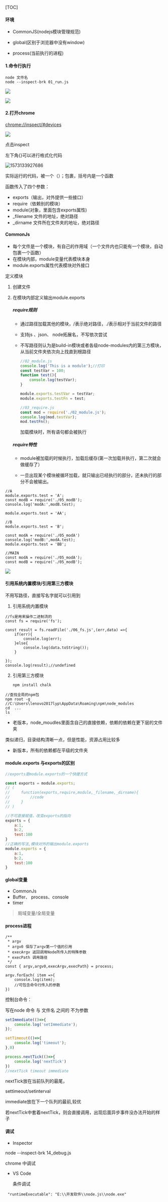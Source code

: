 [TOC]

#### 环境

- CommonJS(nodejs模块管理规范)

- global(区别于浏览器中没有window)
- process(当前执行的进程)

#### 1.命令行执行

```
node 文件名
node --inspect-brk 01_run.js
```

![](https://user-gold-cdn.xitu.io/2019/11/7/16e45f97ad5c362d?w=498&h=72&f=png&s=4038)

![](C3-环境&调试.assets/1573133119429.png)

#### 2.打开chrome

 [chrome://inspect/#devices](chrome://inspect/#devices) 

![](https://user-gold-cdn.xitu.io/2019/11/7/16e4610d1d24b6e8?w=1023&h=540&f=png&s=73365)

点击inspect

左下角{}可以进行格式化代码

![1573133927686](C3-环境&调试.assets/1573133927686.png)

实际运行的代码，被一个（）；包裹，括号内是一个函数

函数传入了四个参数：

- exports（输出，对外提供一些接口）
- require（依赖别的模块）
- module(对象，里面包含exports属性)
- _filename 文件的地址，绝对路径
- _dirname 文件所在文件夹的地址，绝对路径

#### CommonJs

- 每个文件是一个模块，有自己的作用域（一个文件内也只能有一个模块，自动包裹一个函数）
- 在模块内部，module变量代表模块本身
- module.exports属性代表模块对外接口

定义模块

1. 创建文件

2. 在模块内部定义输出module.exports

   ##### require规则

   - 通过路径加载其他的模块，/表示绝对路径，./表示相对于当前文件的路径

   - 支持js 、json、 node拓展名，不写依次尝试

   - 不写路径则认为是build-in模块或者各级node-modules内的第三方模块，从当前文件夹依次向上找直到根路径

     ```javascript
     //02_module.js
     console.log('This is a module');//打印
     const testVar = 100;
     function test(){
         console.log(testVar);
     }
     
     module.exports.testVar = testVar;
     module.exports.testFn = test;
     
     //03_require.js
     const mod = require('./02_module.js');
     console.log(mod.testVar);
     mod.testFn();
     
     ```

     加载模块时，所有语句都会被执行

   ##### require特性

   - module被加载的时候执行，加载后缓存(第一次加载并执行，第二次就会做缓存了）

   - 一旦出现某个模块被循环加载，就只输出已经执行的部分，还未执行的部分不会被输出。

```
//A
module.exports.test = 'A';
const modB = require('./05_modB');
console.log('modA:',modB.test);  

module.exports.test = 'AA';

//B
module.exports.test = 'B';

const modA = require('./05_modA')
console.log('modB:',modA.test);
module.exports.test = 'BB'; 

//MAIN
const modA = require('./05_modA');
const modB = require('./05_modB');
```

![](https://user-gold-cdn.xitu.io/2019/11/7/16e465c001bbc87e?w=489&h=68&f=png&s=4774)

#### 引用系统内置模块/引用第三方模块

不用写路径，直接写名字就可以引用到

1. 引用系统内置模块

```
//fs是用来操作二进制流的
const fs = require('fs');

const result = fs.readFile('./06_fs.js',(err,data) =>{
    if(err){
        console.log(err);
    }else{
        console.log(data.toString());
    }
    
});
console.log(result);//undefined
```

2. 引用第三方模块

   `npm install chalk`

   

```
//查找全局的npm包
npm root -g
//C:\Users\lenovo2017lyp\AppData\Roaming\npm\node_modules
cd  ...
ls
```

- 老版本，node_moudles里面含自己的直接依赖，依赖的依赖在更下层的文件夹

类似递归，目录结构清晰一点，但是性能，资源占用比较多

- 新版本，所有的依赖都在平级的文件夹

#### module.exports 与exports的区别

```javascript
//exports是module.exports的一个快捷方式

const exports = module.exports;
// (
//     function(exports,require,module,_filename,_dirname){
//         //code
//     }
// )

//不可直接赋值，改变exports的指向
exports = {
    a:1,
    b:2,
    test:100
}
//正确的写法,模块对外的输出module.exports
module.exports = {
    a:1,
    b:2,
    test:100
}
```

#### global变量

- CommonJs
- Buffer、 process、console
- timer

> 局域变量/全局变量

#### process进程

```
/**
 * argv
 * argv0 保存了argv第一个值的引用
 * execArgv 返回调用Node所传入的特殊参数
 * execPath 调用路径
 */
const { argv,argv0,execArgv,execPath} = process;

argv.forEach( item =>{
    console.log(item);
    //可包含命令行传入的参数
})
```

控制台命令：

写在node 命令 与 文件名 之间的 不为参数

```javascript
setImmediate(()=>{
    console.log('setImmediate');
});

setTimeout(()=>{
    console.log('timeout');
},0)

process.nextTick(()=>{
    console.log('nextTick')
})
//nextTick timeout immediate
```

nextTick放在当前队列的最尾，

settimeout/setinterval

immediate放在下一个队列的最前,较优

若nextTick中套着nextTick，则会直接调用，出现后面异步事件没办法开始的样子

#### 调试

- Inspector

node --inspect-brk 14_debug.js

chrome 中调试

- VS Code

  条件调试

```
 "runtimeExecutable": "E:\\开发软件\\node.js\\node.exe"
```

